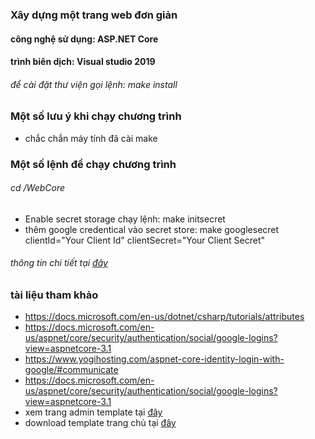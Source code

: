 ### Xây dựng một trang web đơn giản
#### công nghệ sử dụng: ASP.NET Core
#### trình biên dịch: Visual studio 2019

###### để cài đặt thư viện gọi lệnh: make install

### Một số lưu ý khi chạy chương trình
- chắc chắn máy tính đã cài make

### Một số lệnh để chạy chương trình
###### cd /WebCore
- Enable secret storage chạy lệnh: make initsecret
- thêm google credentical vào secret store: make googlesecret clientId="Your Client Id" clientSecret="Your Client Secret"
###### thông tin chi tiết tại [đây](https://docs.microsoft.com/en-us/aspnet/core/security/authentication/social/google-logins?view=aspnetcore-3.1)

### tài liệu tham khảo
- https://docs.microsoft.com/en-us/dotnet/csharp/tutorials/attributes
- https://docs.microsoft.com/en-us/aspnet/core/security/authentication/social/google-logins?view=aspnetcore-3.1
- https://www.yogihosting.com/aspnet-core-identity-login-with-google/#communicate
- https://docs.microsoft.com/en-us/aspnet/core/security/authentication/social/google-logins?view=aspnetcore-3.1
- xem trang admin template tại [đây](https://github.com/ColorlibHQ/AdminLTE)
- download template trang chủ tại [đây](https://colorlib.com/wp/template/vegefoods/)
